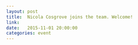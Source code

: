 ```yaml
---
layout: post
title:  Nicola Cosgrove joins the team. Welcome!
link: 
date:   2015-11-01 20:00:00
categories: event
---
```


